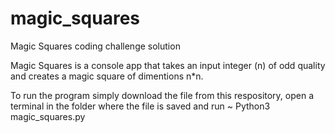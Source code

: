 # magic_squares
Magic Squares coding challenge solution


Magic Squares is a console app that takes an input integer (n) of odd quality and creates a magic square of dimentions n*n.


To run the program simply download the file from this respository, open a terminal in the folder where the file is saved and run ~
Python3 magic_squares.py


